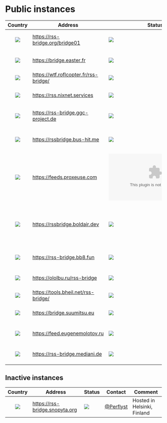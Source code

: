 # Public instances

| Country | Address | Status |  Contact | Comment |
|:-------:|---------|--------|----------|---------|
| ![](https://iplookup.flagfox.net/images/h16/GB.png) | https://rss-bridge.org/bridge01 | ![](https://img.shields.io/website/https/rss-bridge.org/bridge01.svg) | [@dvikan](https://github.com/dvikan) | London, Digital Ocean|
| ![](https://iplookup.flagfox.net/images/h16/FR.png) | https://bridge.easter.fr | ![](https://img.shields.io/website/https/bridge.easter.fr.svg) | [@chatainsim](https://github.com/chatainsim) | Hosted in Roubaix, France |
| ![](https://iplookup.flagfox.net/images/h16/FR.png) | https://wtf.roflcopter.fr/rss-bridge/ | ![](https://img.shields.io/website/https/wtf.roflcopter.fr/rss-bridge.svg) | [roflcopter.fr](https://wtf.roflcopter.fr/) | Hosted in France |
| ![](https://iplookup.flagfox.net/images/h16/DE.png) | https://rss.nixnet.services | ![](https://img.shields.io/website/https/rss.nixnet.services.svg) | [@amolith](https://nixnet.services/contact) | Hosted in Wunstorf, Germany |
| ![](https://iplookup.flagfox.net/images/h16/AT.png) | https://rss-bridge.ggc-project.de | ![](https://img.shields.io/website/https/rss-bridge.ggc-project.de) | [@ggc-project.de](https://social.dev-wiki.de/@ggc_project) | Hosted in Steyr, Austria |
| ![](https://iplookup.flagfox.net/images/h16/CA.png) | https://rssbridge.bus-hit.me | ![](https://img.shields.io/website/https/rssbridge.bus-hit.me.svg)| [@austinhuang0131](https://austinhuang.me/) | Hosted with Oracle in Québec, Canada |
| ![](https://iplookup.flagfox.net/images/h16/NL.png) | https://feeds.proxeuse.com | ![](https://img.shields.io/website/https/feeds.proxeuse.com) | [Proxeuse](https://www.proxeuse.com/en/contact-us) | Hosted in Germany |
| ![](https://iplookup.flagfox.net/images/h16/FR.png) | https://rssbridge.boldair.dev | ![](https://img.shields.io/website?down_color=red&down_message=down&up_color=lime&up_message=up&url=https%3A%2F%2Frssbridge.boldair.dev) | [@Boldairdev](https://github.com/Boldairdev) | Latest Github release, Hosted on PHP 8.0 in Roubaix, France |
| ![](https://iplookup.flagfox.net/images/h16/IN.png) | https://rss-bridge.bb8.fun | ![](https://img.shields.io/website/https/rss-bridge.bb8.fun.svg) | [@captn3m0](https://github.com/captn3m0) | Hosted in Bengaluru, India |
| ![](https://iplookup.flagfox.net/images/h16/RU.png) | https://ololbu.ru/rss-bridge | ![](https://img.shields.io/website/https/ololbu.ru) | [@Ololbu](https://github.com/Ololbu) | Hosted in Moscow, Russia |
| ![](https://iplookup.flagfox.net/images/h16/DE.png) | https://tools.bheil.net/rss-bridge/ | ![](https://img.shields.io/website/https/tools.bheil.net.svg) | [@bheil](https://www.bheil.net) | Hosted in Germany |
| ![](https://iplookup.flagfox.net/images/h16/FR.png) | https://bridge.suumitsu.eu | ![](https://img.shields.io/website/https/bridge.suumitsu.eu.svg) | [@mitsukarenai](https://github.com/mitsukarenai) | Hosted in Paris, France |
| ![](https://iplookup.flagfox.net/images/h16/NL.png) | https://feed.eugenemolotov.ru | ![](https://img.shields.io/website/https/feed.eugenemolotov.ru.svg) | [@em92](https://github.com/em92) | Hosted in Amsterdam, Netherlands |
| ![](https://iplookup.flagfox.net/images/h16/DE.png) | https://rss-bridge.mediani.de | ![](https://img.shields.io/website/https/rss-bridge.mediani.de.svg) | [@sokai](https://github.com/sokai) | Hosted with Netcup, Germany |

## Inactive instances

| Country | Address | Status |  Contact | Comment |
|:-------:|---------|--------|----------|---------|
| ![](https://iplookup.flagfox.net/images/h16/FI.png) | https://rss-bridge.snopyta.org | ![](https://img.shields.io/website/https/rss-bridge.snopyta.org.svg) | [@Perflyst](https://github.com/Perflyst) | Hosted in Helsinki, Finland |
